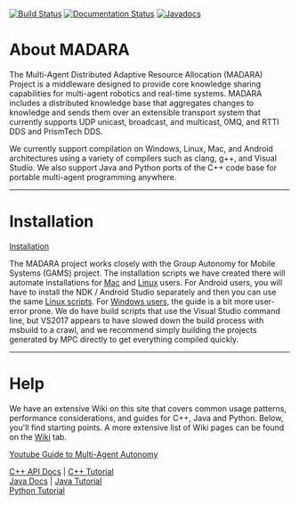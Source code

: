[![Build Status](https://travis-ci.org/jredmondson/madara.svg?branch=master)](https://travis-ci.org/jredmondson/madara) [![Documentation Status](https://readthedocs.org/projects/madara/badge/?version=latest)](https://madara.readthedocs.io/en/latest/?badge=latest) [![Javadocs](https://www.javadoc.io/badge/ai.madara/madara.svg)](https://www.javadoc.io/doc/ai.madara/madara)

# About MADARA

The Multi-Agent Distributed Adaptive Resource Allocation (MADARA) Project is a middleware designed to provide core knowledge sharing capabilities for multi-agent robotics and real-time systems. MADARA includes a distributed knowledge base that aggregates changes to knowledge and sends them over an extensible transport system that currently supports UDP unicast, broadcast, and multicast, 0MQ, and RTTI DDS and PrismTech DDS.

We currently support compilation on Windows, Linux, Mac, and Android architectures using a variety of compilers such as clang, g++, and Visual Studio. We also support Java and Python ports of the C++ code base for portable multi-agent programming anywhere.

***

# Installation

[Installation](https://github.com/jredmondson/madara/wiki/Installation)

The MADARA project works closely with the Group Autonomy for Mobile Systems (GAMS) project. The installation scripts we have created there will automate installations for [Mac](https://github.com/jredmondson/madara/wiki/Installation#mac) and [Linux](https://github.com/jredmondson/madara/wiki/Installation#linux) users. For Android users, you will have to install the NDK / Android Studio separately and then you can use the same [Linux scripts](https://github.com/jredmondson/madara/wiki/Installation#linux). For [Windows users](https://github.com/jredmondson/madara/wiki/Installation#windows), the guide is a bit more user-error prone. We do have build scripts that use the Visual Studio command line, but VS2017 appears to have slowed down the build process with msbuild to a crawl, and we recommend simply building the projects generated by MPC directly to get everything compiled quickly.

***

# Help

We have an extensive Wiki on this site that covers common usage patterns, performance considerations, and guides
for C++, Java and Python. Below, you'll find starting points. A more extensive list of Wiki pages can be found
on the [Wiki](https://github.com/jredmondson/madara/wiki) tab.

[Youtube Guide to Multi-Agent Autonomy](https://www.youtube.com/watch?v=Qvl3YriLMYI&list=PLSNlEg26NNpwi4ggcPYU8JvS1aVtV60_z)

[C++ API Docs](http://madara.readthedocs.io/) | [C++ Tutorial](https://github.com/jredmondson/madara/wiki/MadaraArchitecture/)\
[Java Docs](https://www.javadoc.io/doc/ai.madara/madara) | [Java Tutorial](https://github.com/jredmondson/madara/wiki/JavaMadaraArchitecture/)\
[Python Tutorial](https://github.com/jredmondson/madara/wiki/PythonMadaraArchitecture/)
